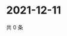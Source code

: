 # 2021-12-11

共 0 条

<!-- BEGIN WEIBO -->
<!-- 最后更新时间 Sat Dec 11 2021 13:13:13 GMT+0800 (China Standard Time) -->

<!-- END WEIBO -->
